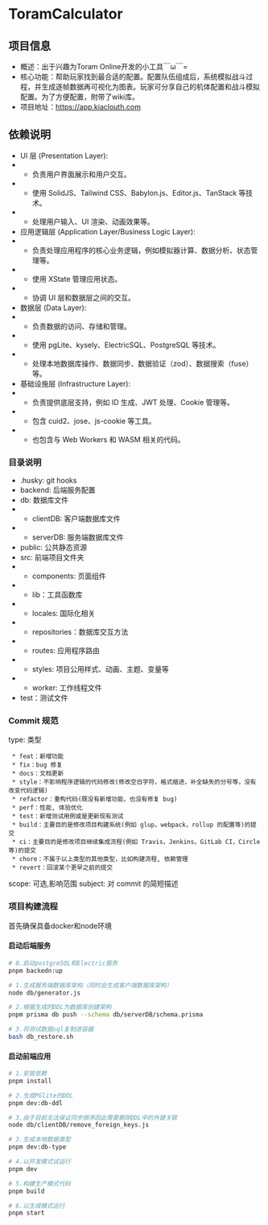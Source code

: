 # ToramCalculator

## 项目信息

- 概述：出于兴趣为Toram Online开发的小工具￣ω￣=
- 核心功能：帮助玩家找到最合适的配置。配置队伍组成后，系统模拟战斗过程，并生成逐帧数据再可视化为图表。玩家可分享自己的机体配置和战斗模拟配置。为了方便配置，附带了wiki库。
- 项目地址：https://app.kiaclouth.com

## 依赖说明

- UI 层 (Presentation Layer):
- - 负责用户界面展示和用户交互。
- - 使用 SolidJS、Tailwind CSS、Babylon.js、Editor.js、TanStack 等技术。
- - 处理用户输入、UI 渲染、动画效果等。
- 应用逻辑层 (Application Layer/Business Logic Layer):
- - 负责处理应用程序的核心业务逻辑，例如模拟器计算、数据分析、状态管理等。
- - 使用 XState 管理应用状态。
- - 协调 UI 层和数据层之间的交互。
- 数据层 (Data Layer):
- - 负责数据的访问、存储和管理。
- - 使用 pgLite、kysely、ElectricSQL、PostgreSQL 等技术。
- - 处理本地数据库操作、数据同步、数据验证（zod）、数据搜索（fuse）等。
- 基础设施层 (Infrastructure Layer):
- - 负责提供底层支持，例如 ID 生成、JWT 处理、Cookie 管理等。
- - 包含 cuid2、jose、js-cookie 等工具。
- - 也包含与 Web Workers 和 WASM 相关的代码。

### 目录说明

- .husky: git hooks
- backend: 后端服务配置
- db: 数据库文件
- - clientDB: 客户端数据库文件
- - serverDB: 服务端数据库文件
- public: 公共静态资源
- src: 前端项目文件夹
- - components: 页面组件
- - lib：工具函数库
- - locales: 国际化相关
- - repositories：数据库交互方法
- - routes: 应用程序路由
- - styles: 项目公用样式、动画、主题、变量等
- - worker: 工作线程文件
- test：测试文件

### Commit 规范

type: 类型

```
 * feat：新增功能
 * fix：bug 修复
 * docs：文档更新
 * style：不影响程序逻辑的代码修改(修改空白字符，格式缩进，补全缺失的分号等，没有改变代码逻辑)
 * refactor：重构代码(既没有新增功能，也没有修复 bug)
 * perf：性能, 体验优化
 * test：新增测试用例或是更新现有测试
 * build：主要目的是修改项目构建系统(例如 glup，webpack，rollup 的配置等)的提交
 * ci：主要目的是修改项目继续集成流程(例如 Travis，Jenkins，GitLab CI，Circle等)的提交
 * chore：不属于以上类型的其他类型，比如构建流程, 依赖管理
 * revert：回滚某个更早之前的提交
```

scope: 可选,影响范围
subject: 对 commit 的简短描述

### 项目构建流程

首先确保具备docker和node环境

#### 启动后端服务
```bash
# 0.启动postgreSQL和Electric服务
pnpm backedn:up

# 1.生成服务端数据库架构（同时会生成客户端数据库架构）
node db/generator.js

# 2.根据生成的DDL为数据库创建架构
pnpm prisma db push --schema db/serverDB/schema.prisma

# 3.将测试数据sql复制进容器
bash db_restore.sh
```

#### 启动前端应用
```bash
# 1.安装依赖
pnpm install

# 2.生成PGlite的DDL
pnpm dev:db-ddl

# 3.由于目前无法保证同步顺序因此需要删除DDL中的外键关联
node db/clientDB/remove_foreign_keys.js

# 3.生成本地数据类型
pnpm dev:db-type

# 4.以开发模式试运行
pnpm dev

# 5.构建生产模式代码
pnpm build

# 6.以生成模式运行
pnpm start
```
